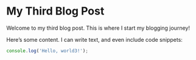 # My Third Blog Post

Welcome to my third blog post. This is where I start my blogging journey!

Here’s some content. I can write text, and even include code snippets:

```javascript
console.log('Hello, world3!');
